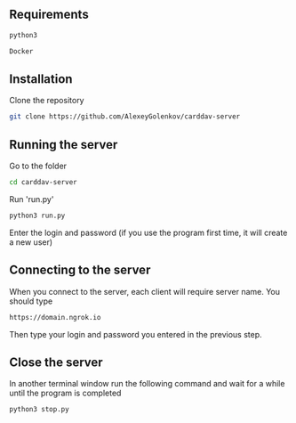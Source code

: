## Requirements

```bash
python3
```

```bash
Docker
```

## Installation

Clone the repository

```bash
git clone https://github.com/AlexeyGolenkov/carddav-server
```

## Running the server

Go to the folder

```bash
cd carddav-server
```

Run 'run.py'
```bash
python3 run.py
```

Enter the login and password (if you use the program first time, it will create a new user)

## Connecting to the server
When you connect to the server, each client will require server name. You should type
```bash
https://domain.ngrok.io
```
Then type your login and password you entered in the previous step.

## Close the server

In another terminal window run the following command and wait for a while until the program is completed
```bash
python3 stop.py
```
